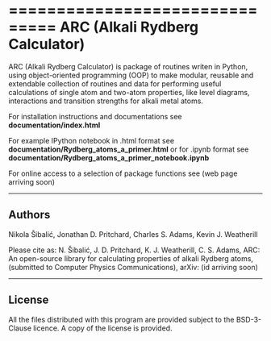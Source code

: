 ===============================
ARC (Alkali Rydberg Calculator)
===============================


ARC (Alkali Rydberg Calculator)  is package of routines writen in Python, using object-oriented programming (OOP) to make modular, reusable and extendable collection of routines and data for performing useful calculations of single atom and two-atom properties, like level diagrams, interactions and transition strengths for alkali metal atoms.

For installation instructions and documentations see **documentation/index.html**

For example IPython notebook in .html format see **documentation/Rydberg_atoms_a_primer.html** or for .ipynb format see **documentation/Rydberg_atoms_a_primer_notebook.ipynb**

For online access to a selection of package functions see (web page arriving soon)

-------
Authors
-------

Nikola Šibalić, Jonathan D. Pritchard, Charles S. Adams, Kevin J. Weatherill

Please cite as: N. Šibalić, J. D. Pritchard, K. J. Weatherill, C. S. Adams,
ARC: An open-source library for calculating properties of alkali Rydberg atoms,
(submitted to Computer Physics Communications), arXiv: (id arriving soon)

-------
License
-------

All the files distributed with this program are provided subject to the
BSD-3-Clause licence. A copy of the license is provided.

